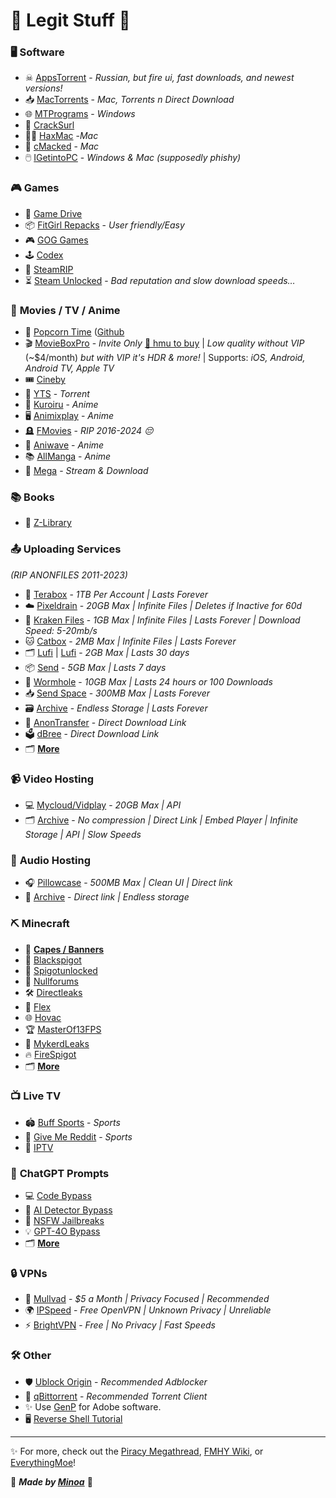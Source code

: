 # 🌟 **Legit Stuff** 🌟

### 🖥️ **Software** 
- ☠ [AppsTorrent](https://appstorrent.ru/) - *Russian, but fire ui, fast downloads, and newest versions!*
- 📥 [MacTorrents](https://www.torrentmac.net/) - *Mac, Torrents n Direct Download*
- 🌐 [MTPrograms](https://programs.themicrotech.net/) - *Windows*
- 🐐 [CrackSurl](https://cracksurl.com)
- 👨‍💻 [HaxMac](https://haxmac.cc/) -*Mac*
- 🍏 [cMacked](https://cmacked.com/) - *Mac*
- 🖱️ [IGetintoPC](https://igetintopc.com) - *Windows & Mac (supposedly phishy)*

### 🎮 **Games**
- 🎲 [Game Drive](https://gamedrive.org/)
- 📦 [FitGirl Repacks](https://fitgirl-repacks.site/) - *User friendly/Easy*
- 🎮 [GOG Games](https://gog-games.to/)
- 🕹️ [Codex](https://skidrowcodex.net/)
- 🚀 [SteamRIP](https://steamrip.com)
- ⏳ [Steam Unlocked](https://steamunlocked.net) - *Bad reputation and slow download speeds…*

### 🎥 **Movies / TV / Anime**
- 🍿 [Popcorn Time](https://jfper.link/build/) ([Github](https://github.com/popcorn-official/popcorn-desktop)
- 🎬 [MovieBoxPro](https://movieboxpro.app) - *Invite Only* [💬 hmu to buy](https://bio.minoa.cat) | *Low quality without VIP* (~$4/month) *but with VIP it's HDR & more!* | Supports: *iOS, Android, Android TV, Apple TV*
- 🎟️ [Cineby](https://www.cineby.ru/)
- 📀 [YTS](https://yts.mx/) - *Torrent*
- 🍥 [Kuroiru](https://kuroiru.co/) - *Anime*
- 🖥️ [Animixplay](https://animixplay.tube/) - *Anime*
- 🪦 [FMovies](https://fmoviesz.to) - *RIP 2016-2024 😔*
- 🎌 [Aniwave](https://aniwave.to/) - *Anime*
- 📚 [AllManga](https://allmanga.to/) - *Anime*
- 💾 [Mega](https://mega.nz/folder/Pt8AHLAC#tAte3gNlNossthoHiSCL5w/folder/3kcSSDzD) - *Stream & Download*

### 📚 **Books**
- 📖 [Z-Library](https://singlelogin.re/)

### 📤 **Uploading Services** 
*(RIP ANONFILES 2011-2023)*  
- 💾 [Terabox](https://terabox.com) - *1TB Per Account | Lasts Forever*
- ☁️ [Pixeldrain](https://pixeldrain.com/) - *20GB Max | Infinite Files | Deletes if Inactive for 60d*
- 🦑 [Kraken Files](https://krakenfiles.com/) - *1GB Max | Infinite Files | Lasts Forever | Download Speed: 5-20mb/s*
- 🐱 [Catbox](https://catbox.moe/) - *2MB Max | Infinite Files | Lasts Forever*
- 🗂️ [Lufi](https://upload.disroot.org/) | [Lufi](https://lufi.ethibox.fr/) - *2GB Max | Lasts 30 days*
- 📦 [Send](https://send.vis.ee/) - *5GB Max | Lasts 7 days*
- 🌌 [Wormhole](https://wormhole.app/) - *10GB Max | Lasts 24 hours or 100 Downloads*
- 📥 [Send Space](https://sendspace.com/) - *300MB Max | Lasts Forever*
- 🗃️ [Archive](https://archive.org) - *Endless Storage | Lasts Forever*
- 📲 [AnonTransfer](https://anontransfer.com/) - *Direct Download Link*
- 🗳️ [dBree](https://dbree.org/) - *Direct Download Link*
- 🗂️ **[More](https://gist.github.com/Bad3r/f7f91a4b4cdd15f467f095fddd5108a7)**

### 📹 **Video Hosting**
- 💻 [Mycloud/Vidplay](https://vidplay.online/) - *20GB Max | API*
- 🗂️ [Archive](https://archive.org) - *No compression | Direct Link | Embed Player | Infinite Storage | API | Slow Speeds*

### 🎵 **Audio Hosting**
- 🎧 [Pillowcase](https://pillowcase.su/) - *500MB Max | Clean UI | Direct link*
- 📀 [Archive](https://archive.org) - *Direct link | Endless storage*

### ⛏️ **Minecraft**
- 🏁 **[Capes / Banners](/MC-Banners)**
- 💠 [Blackspigot](https://www.blackspigot.com/)
- 💎 [Spigotunlocked](https://spigotunlocked.org/)
- 🔧 [Nullforums](https://nullforums.net/)
- 🛠️ [Directleaks](https://directleaks.net/) 
- 🔨 [Flex](https://flexleaks.net/)
- 🌐 [Hovac](https://go.hovac.lol/)
- 🏆 [MasterOf13FPS](https://www.masterof13fps.com/forum/index.php)
- 📣 [MykerdLeaks](https://t.me/mykerdleaks)
- 🔥 [FireSpigot](https://firespigot.com/)
- 🗂️ **[More](/Minecraft)**

### 📺 **Live TV**
- 🏟️ [Buff Sports](https://buffsportshub.stream/) - *Sports*
- 🏅 [Give Me Reddit](https://givemereddit.eu/) - *Sports*
- 📡 [IPTV](https://github.com/M1noa/multi-m3u/blob/main/IPTV%20Sources.txt)

### 💬 **ChatGPT Prompts**
- 💻 [Code Bypass](/ChatGPT/CodeBypass)
- 🤖 [AI Detector Bypass](/ChatGPT/AntiAI-Bypass)
- 🔞 [NSFW Jailbreaks](https://www.reddit.com/r/ChatGPTJailbreak/comments/1dzj8hu/ultimate_nsfw_jailbreaks/)
- 💡 [GPT-4O Bypass](/ChatGPT/GPT-4O)
- 🗂️ **[More](https://github.com/elder-plinius/L1B3RT45/tree/main)**

### 🔒 **VPNs**
- 🔐 [Mullvad](https://mullvad.net/) - *$5 a Month | Privacy Focused | Recommended*
- 🌍 [IPSpeed](https://ipspeed.info/freevpn_openvpn.php) - *Free OpenVPN | Unknown Privacy | Unreliable*
- ⚡ [BrightVPN](https://brightvpn.com/) - *Free | No Privacy | Fast Speeds*

### 🛠️ **Other** 
- 🛡️ [Ublock Origin](https://ublock.org) - *Recommended Adblocker*
- 🔗 [qBittorrent](https://www.qbittorrent.org/) - *Recommended Torrent Client*
- ✨ Use [GenP](https://minoa.is-a-femboy.lol/s/mfwuwlzohh) for Adobe software.
- 🖥️ [Reverse Shell Tutorial](/RVshell)

---

✨ For more, check out the [Piracy Megathread](https://rentry.co/megathread), [FMHY Wiki](https://fmhy.net/beginners-guide), or [EverythingMoe](https://everythingmoe.com/)!

💖 ***Made by [Minoa](https://bio.minoa.cat)*** 💖
